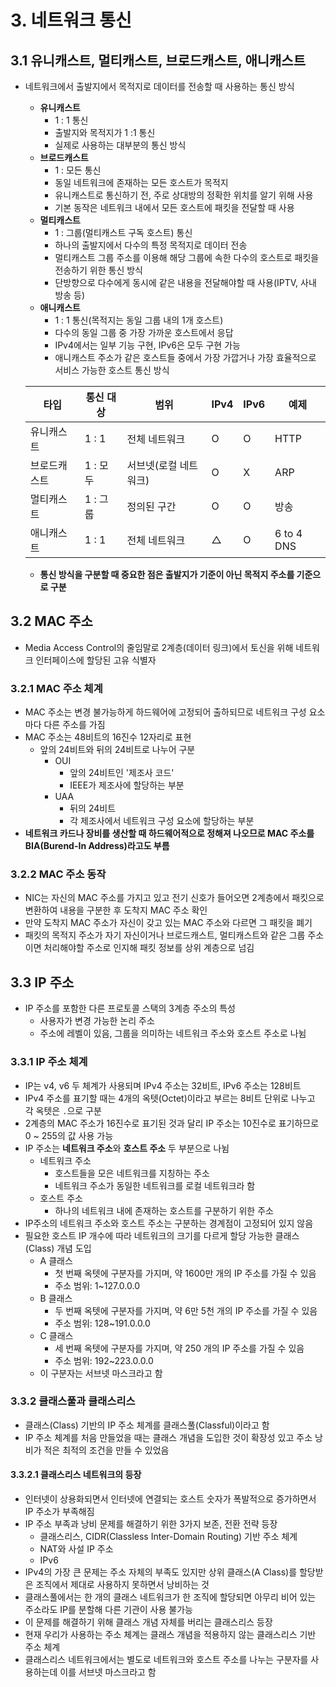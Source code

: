 # 3. 네트워크 통신

## 3.1 유니캐스트, 멀티캐스트, 브로드캐스트, 애니캐스트

- 네트워크에서 출발지에서 목적지로 데이터를 전송할 때 사용하는 통신 방식

  - **유니캐스트**
    - 1 : 1 통신
    - 출발지와 목적지가 1 :1 통신
    - 실제로 사용하는 대부분의 통신 방식
  - **브로드캐스트**
    - 1 : 모든 통신
    - 동일 네트워크에 존재하는 모든 호스트가 목적지
    - 유니캐스트로 통신하기 전, 주로 상대방의 정확한 위치를 알기 위해 사용
    - 기본 동작은 네트워크 내에서 모든 호스트에 패킷을 전달할 때 사용
  - **멀티캐스트**
    - 1 : 그룹(멀티캐스트 구독 호스트) 통신
    - 하나의 출발지에서 다수의 특정 목적지로 데이터 전송
    - 멀티캐스트 그룹 주소를 이용해 해당 그룹에 속한 다수의 호스트로 패킷을 전송하기 위한 통신 방식
    - 단방향으로 다수에게 동시에 같은 내용을 전달해야할 때 사용(IPTV, 사내 방송 등)
  - **애니캐스트**
    - 1 : 1  통신(목적지는 동일 그룹 내의 1개 호스트)
    - 다수의 동일 그룹 중 가장 가까운 호스트에서 응답
    - IPv4에서는 일부 기능 구현, IPv6은 모두 구현 가능
    - 애니캐스트 주소가 같은 호스트들 중에서 가장 가깝거나 가장 효율적으로 서비스 가능한 호스트 통신 방식

  | 타입         | 통신 대상 | 범위                  | IPv4 | IPv6 | 예제       |
  | ------------ | --------- | --------------------- | ---- | ---- | ---------- |
  | 유니캐스트   | 1 : 1     | 전체 네트워크         | O    | O    | HTTP       |
  | 브로드캐스트 | 1 : 모두  | 서브넷(로컬 네트워크) | O    | X    | ARP        |
  | 멀티캐스트   | 1 : 그룹  | 정의된 구간           | O    | O    | 방송       |
  | 애니캐스트   | 1 : 1     | 전체 네트워크         | △    | O    | 6 to 4 DNS |

  - **통신 방식을 구분할 때 중요한 점은 출발지가 기준이 아닌 목적지 주소를 기준으로 구분**

## 3.2 MAC 주소

- Media Access Control의 줄임말로 2계층(데이터 링크)에서 토신을 위해 네트워크 인터페이스에 할당된 고유 식별자

### 3.2.1 MAC 주소 체계

- MAC 주소는 변경 불가능하게 하드웨어에 고정되어 출하되므로 네트워크 구성 요소마다 다른 주소를 가짐
- MAC 주소는 48비트의 16진수 12자리로 표현
  - 앞의 24비트와 뒤의 24비트로 나누어 구분
    - OUI
      - 앞의 24비트인 '제조사 코드'
      - IEEE가 제조사에 할당하는 부분
    - UAA
      - 뒤의 24비트
      - 각 제조사에서 네트워크 구성 요소에 할당하는 부분
- **네트워크 카드나 장비를 생산할 때 하드웨어적으로 정해져 나오므로 MAC 주소를 BIA(Burend-In Address)라고도 부름**

### 3.2.2 MAC 주소 동작

- NIC는 자신의 MAC 주소를 가지고 있고 전기 신호가 들어오면 2계층에서 패킷으로 변환하여 내용을 구분한 후 도착지 MAC 주소 확인
- 만약 도착지 MAC 주소가 자신이 갖고 있는 MAC 주소와 다르면 그 패킷을 폐기
- 패킷의 목적지 주소가 자기 자신이거나 브로드캐스트, 멀티캐스트와 같은 그룹 주소이면 처리해야할 주소로 인지해 패킷 정보를 상위 계층으로 넘김

## 3.3 IP 주소

- IP 주소를 포함한 다른 프로토콜 스택의 3계층 주소의 특성
  - 사용자가 변경 가능한 논리 주소
  - 주소에 레벨이 있음, 그룹을 의미하는 네트워크 주소와 호스트 주소로 나뉨

### 3.3.1 IP 주소 체계

- IP는 v4, v6 두 체계가 사용되며 IPv4 주소는 32비트, IPv6 주소는 128비트
- IPv4 주소를 표기할 때는 4개의 옥텟(Octet)이라고 부르는 8비트 단위로 나누고 각 옥텟은 `.`으로 구분
- 2계층의 MAC 주소가 16진수로 표기된 것과 달리 IP 주소는 10진수로 표기하므로 0 ~ 255의 값 사용 가능
- IP 주소는 **네트워크 주소**와 **호스트 주소** 두 부분으로 나뉨
  - 네트워크 주소
    - 호스트들을 모은 네트워크를 지칭하는 주소
    - 네트워크 주소가 동일한 네트워크를 로컬 네트워크라 함
  - 호스트 주소
    - 하나의 네트워크 내에 존재하는 호스트를 구분하기 위한 주소
- IP주소의 네트워크 주소와 호스트 주소는 구분하는 경계점이 고정되어 있지 않음
- 필요한 호스트 IP 개수에 따라 네트워크의 크기를 다르게 할당 가능한 클래스(Class) 개념 도입
  - A 클래스
    - 첫 번째 옥텟에 구분자를 가지며, 약 1600만 개의 IP 주소를 가질 수 있음
    - 주소 범위: 1~127.0.0.0 
  - B 클래스
    - 두 번째 옥텟에 구분자를 가지며, 약 6만 5천 개의 IP 주소를 가질 수 있음
    - 주소 범위: 128~191.0.0.0
  - C 클래스
    - 세 번째 옥텟에 구분자를 가지며, 약 250 개의 IP 주소를 가질 수 있음
    - 주소 범위: 192~223.0.0.0
  - 이 구분자는 서브넷 마스크라고 함

### 3.3.2 클래스풀과 클래스리스

- 클래스(Class) 기반의 IP 주소 체계를 클래스풀(Classful)이라고 함
- IP 주소 체계를 처음 만들었을 때는 클래스 개념을 도입한 것이 확장성 있고 주소 낭비가 적은 최적의 조건을 만들 수 있었음

#### 3.3.2.1 클래스리스 네트워크의 등장

- 인터넷이 상용화되면서 인터넷에 연결되는 호스트 숫자가 폭발적으로 증가하면서 IP 주소가 부족해짐
- IP 주소 부족과 낭비 문제를 해결하기 위한 3가지 보존, 전환 전략 등장
  - 클래스리스, CIDR(Classless Inter-Domain Routing) 기반 주소 체계
  - NAT와 사설 IP 주소
  - IPv6
- IPv4의 가장 큰 문제는 주소 자체의 부족도 있지만 상위 클래스(A Class)를 할당받은 조직에서 제대로 사용하지 못하면서 낭비하는 것
- 클래스풀에서는 한 개의 클래스 네트워크가 한 조직에 할당되면 아무리 비어 있는 주소라도 IP를 분할해 다른 기관이 사용 불가능
- 이 문제를 해결하기 위해 클래스 개념 자체를 버리는 클래스리스 등장
- 현재 우리가 사용하는 주소 체계는 클래스 개념을 적용하지 않는 클래스리스 기반 주소 체계
- 클래스리스 네트워크에서는 별도로 네트워크와 호스트 주소를 나누는 구분자를 사용하는데 이를 서브넷 마스크라고 함